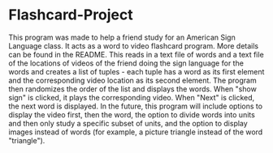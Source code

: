 # Flashcard-Project
This program was made to help a friend study for an American Sign Language class. It acts as a word to video flashcard program. More details can be found in the README.
This reads in a text file of words and a text file of the locations of videos of the friend doing the sign language for the words and creates a list of tuples - each tuple has a word as its first element and the corresponding video location as its second element. The program then randomizes the order of the list and displays the words. When "show sign" is clicked, it plays the corresponding video. When "Next" is clicked, the next word is displayed. In the future, this program will include options to display the video first, then the word, the option to divide words into units and then only study a specific subset of units, and the option to display images instead of words (for example, a picture triangle instead of the word "triangle").   
